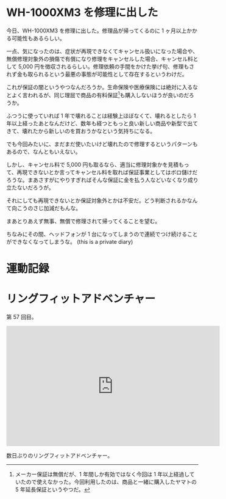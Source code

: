 # WH-1000XM3 を修理に出した
今日、WH-1000XM3 を修理に出した。修理品が帰ってくるのに 1 ヶ月以上かかる可能性もあるらしい。

一点、気になったのは、症状が再現できなくてキャンセル扱いになった場合や、無償修理対象外の損傷で有償になり修理をキャンセルした場合、キャンセル料として 5,000 円を徴収されるらしい。修理依頼の手間をかけた挙げ句、修理もされず金も取られるという最悪の事態が可能性として存在するというわけだ。

これが保証の闇というやつなんだろうか。生命保険や医療保険には絶対に入るなとよく言われるが、同じ理屈で商品の有料保証[^1]も購入しないほうが良いのだろうか。

[^1]: メーカー保証は無償だが、1 年間しか有効ではなく今回は 1 年以上経過していたので使えなかった。今回利用したのは、商品と一緒に購入したヤマトの 5 年延長保証というやつだ。

ふつうに使っていれば 1 年で壊れることは経験上ほぼなくて、壊れるとしたら 1 年以上経ったあとなんだけど、数年も経つともっと良い新しい商品や新型で出てきて、壊れたから新しいのを買おうかなという気持ちになる。

でも今回みたいに、まだまだ使いたいけど壊れたので修理するというパターンもあるので、なんともいえない。

しかし、キャンセル料で 5,000 円も取るなら、適当に修理対象かを見積もって、再現できないとか言ってキャンセル料を取れば保証事業としてはボロ儲けだろうな。まあさすがにやりすぎればそんな保証に金を払う人などいなくなり成り立たないだろうが。

それにしても再現できないとか保証対象外とかは不安だ。どう判断されるかなんて向こうのさじ加減だもんな。

まあとりあえず無事、無償で修理されて帰ってくることを望む。

ちなみにその間、ヘッドフォンが 1 台になってしまうので連続でつけ続けることができなくなってしまうな。 (this is a private diary) 



# 運動記録
# リングフィットアドベンチャー
第 57 回目。

<iframe width="560" height="315" src="https://www.youtube.com/embed/YQxd3FyPlHg" frameborder="0" allow="accelerometer; autoplay; clipboard-write; encrypted-media; gyroscope; picture-in-picture" allowfullscreen></iframe>

数日ぶりのリングフィットアドベンチャー。
